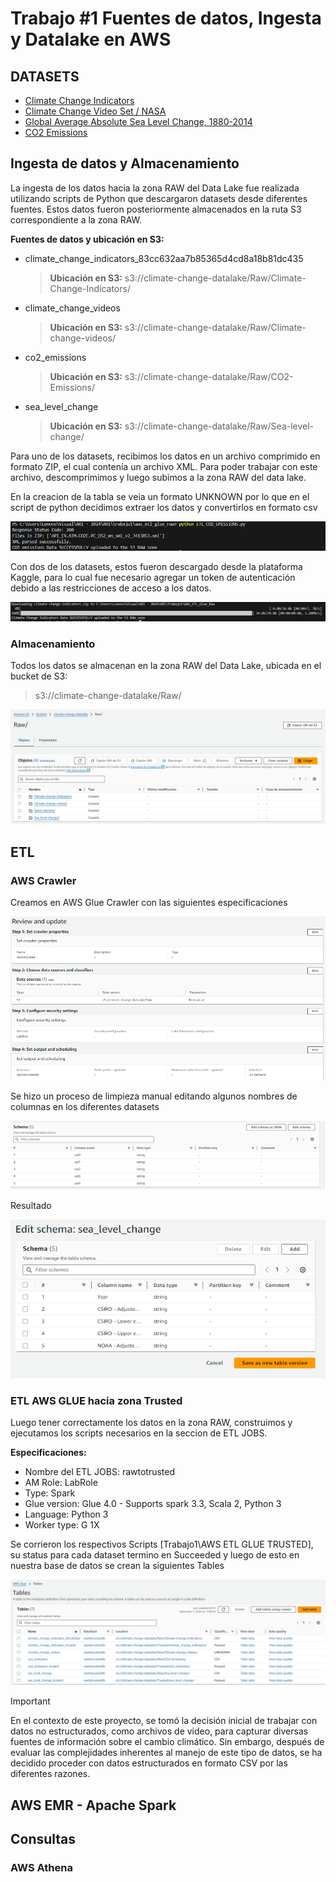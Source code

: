 # Trabajo #1 Fuentes de datos, Ingesta y Datalake en AWS


## DATASETS
- [Climate Change Indicators](https://www.kaggle.com/datasets/tarunrm09/climate-change-indicators?select=climate_change_indicators.csv)
- [Climate Change Video Set / NASA](https://www.kaggle.com/datasets/brsdincer/climate-change-video-set-nasa)
- [Global Average Absolute Sea Level Change, 1880-2014](https://datahub.io/core/sea-level-rise#data)
- [CO2 Emissions](https://data.worldbank.org/indicator/EN.ATM.CO2E.PC)

## Ingesta de datos y Almacenamiento

La ingesta de los datos hacia la zona RAW del Data Lake fue realizada utilizando scripts de Python que descargaron datasets desde diferentes fuentes. Estos datos fueron posteriormente almacenados en la ruta S3 correspondiente a la zona RAW.

**Fuentes de datos y ubicación en S3:**
- climate_change_indicators_83cc632aa7b85365d4cd8a18b81dc435
    > **Ubicación en S3:** s3://climate-change-datalake/Raw/Climate-Change-Indicators/

- climate_change_videos
    > **Ubicación en S3:** s3://climate-change-datalake/Raw/Climate-change-videos/

- co2_emissions
    > **Ubicación en S3:** s3://climate-change-datalake/Raw/CO2-Emissions/

- sea_level_change
    > **Ubicación en S3:** s3://climate-change-datalake/Raw/Sea-level-change/


Para uno de los datasets, recibimos los datos en un archivo comprimido en formato ZIP, el cual contenía un archivo XML. Para poder trabajar con este archivo, descomprimimos y luego subimos a la zona RAW del data lake.

En la creacion de la tabla se veia un formato UNKNOWN por lo que en el script de python decidimos extraer los datos y convertirlos en formato csv 

![alt text](Img/image-5.png)

Con dos de los datasets, estos fueron descargado desde la plataforma Kaggle, para lo cual fue necesario agregar un token de autenticación debido a las restricciones de acceso a los datos.

![alt text](Img/image-6.png)

### Almacenamiento

Todos los datos se almacenan en la zona RAW del Data Lake, ubicada en el bucket de S3:
 
> s3://climate-change-datalake/Raw/

![alt text](Img/image-1.png)

## ETL

### AWS Crawler

Creamos en AWS Glue Crawler con las siguientes especificaciones

![alt text](Img/image-9.png)

Se hizo un proceso de limpieza manual editando algunos nombres de columnas en los diferentes datasets

![alt text](Img/image-2.png)

Resultado

![alt text](Img/image-3.png)


### ETL AWS GLUE hacia zona Trusted

Luego tener correctamente los datos en la zona RAW, construimos y ejecutamos los scripts necesarios en la seccion de ETL JOBS. 


**Especificaciones:**
- Nombre del ETL JOBS: rawtotrusted
- AM Role: LabRole
- Type: Spark
- Glue version: Glue 4.0 - Supports spark 3.3, Scala 2, Python 3
- Language: Python 3
- Worker type: G 1X

Se corrieron los respectivos Scripts [Trabajo1\AWS ETL GLUE TRUSTED], su status para cada dataset termino en Succeeded y luego de esto en nuestra base de datos se crean la siguientes Tables

![alt text](Img/image-8.png)



>[!IMPORTANT]
>En el contexto de este proyecto, se tomó la decisión inicial de trabajar con datos no estructurados, como archivos de video, para capturar diversas fuentes de información sobre el cambio climático. Sin embargo, después de evaluar las complejidades inherentes al manejo de este tipo de datos, se ha decidido proceder con datos estructurados en formato CSV por las diferentes razones.


## AWS EMR - Apache Spark

## Consultas 


### AWS Athena